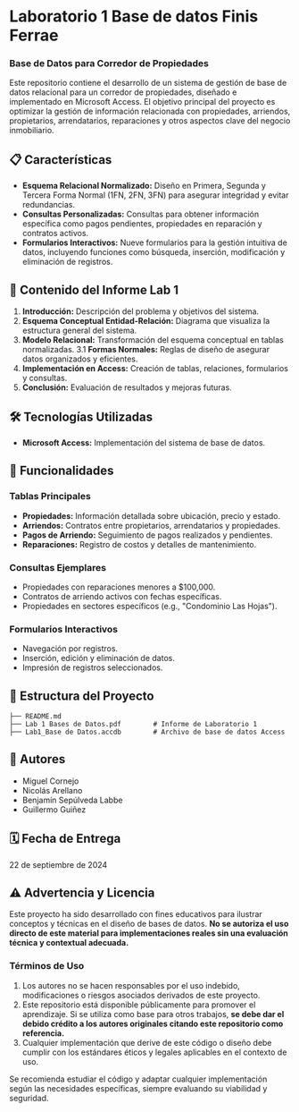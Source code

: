 # Laboratorio 1 Base de datos Finis Ferrae

<h3>Base de Datos para Corredor de Propiedades</h3>

Este repositorio contiene el desarrollo de un sistema de gestión de base de datos relacional para un corredor de propiedades, diseñado e implementado en Microsoft Access. El objetivo principal del proyecto es optimizar la gestión de información relacionada con propiedades, arriendos, propietarios, arrendatarios, reparaciones y otros aspectos clave del negocio inmobiliario.

## 📋 Características

- **Esquema Relacional Normalizado:** Diseño en Primera, Segunda y Tercera Forma Normal (1FN, 2FN, 3FN) para asegurar integridad y evitar redundancias.
- **Consultas Personalizadas:** Consultas para obtener información específica como pagos pendientes, propiedades en reparación y contratos activos.
- **Formularios Interactivos:** Nueve formularios para la gestión intuitiva de datos, incluyendo funciones como búsqueda, inserción, modificación y eliminación de registros.

## 📑 Contenido del Informe Lab 1

1. **Introducción:** Descripción del problema y objetivos del sistema.
2. **Esquema Conceptual Entidad-Relación:** Diagrama que visualiza la estructura general del sistema.
3. **Modelo Relacional:** Transformación del esquema conceptual en tablas normalizadas.
   3.1 **Formas Normales:** Reglas de diseño de asegurar datos organizados y eficientes.
5. **Implementación en Access:** Creación de tablas, relaciones, formularios y consultas.
6. **Conclusión:** Evaluación de resultados y mejoras futuras.

## 🛠️ Tecnologías Utilizadas

- **Microsoft Access:** Implementación del sistema de base de datos.

## 🚀 Funcionalidades

### Tablas Principales
- **Propiedades:** Información detallada sobre ubicación, precio y estado.
- **Arriendos:** Contratos entre propietarios, arrendatarios y propiedades.
- **Pagos de Arriendo:** Seguimiento de pagos realizados y pendientes.
- **Reparaciones:** Registro de costos y detalles de mantenimiento.

### Consultas Ejemplares
- Propiedades con reparaciones menores a $100,000.
- Contratos de arriendo activos con fechas específicas.
- Propiedades en sectores específicos (e.g., "Condominio Las Hojas").

### Formularios Interactivos
- Navegación por registros.
- Inserción, edición y eliminación de datos.
- Impresión de registros seleccionados.

## 📂 Estructura del Proyecto

```
├── README.md
├── Lab 1 Bases de Datos.pdf        # Informe de Laboratorio 1
├── Lab1_Base de Datos.accdb        # Archivo de base de datos Access
```

## 👥 Autores

- Miguel Cornejo
- Nicolás Arellano
- Benjamín Sepúlveda Labbe
- Guillermo Guiñez

## 🗓️ Fecha de Entrega
22 de septiembre de 2024


## ⚠️ Advertencia y Licencia

Este proyecto ha sido desarrollado con fines educativos para ilustrar conceptos y técnicas en el diseño de bases de datos. **No se autoriza el uso directo de este material para implementaciones reales sin una evaluación técnica y contextual adecuada.**

### Términos de Uso
1. Los autores no se hacen responsables por el uso indebido, modificaciones o riesgos asociados derivados de este proyecto.
2. Este repositorio está disponible públicamente para promover el aprendizaje. Si se utiliza como base para otros trabajos, **se debe dar el debido crédito a los autores originales citando este repositorio como referencia.**
3. Cualquier implementación que derive de este código o diseño debe cumplir con los estándares éticos y legales aplicables en el contexto de uso.

Se recomienda estudiar el código y adaptar cualquier implementación según las necesidades específicas, siempre evaluando su viabilidad y seguridad.




